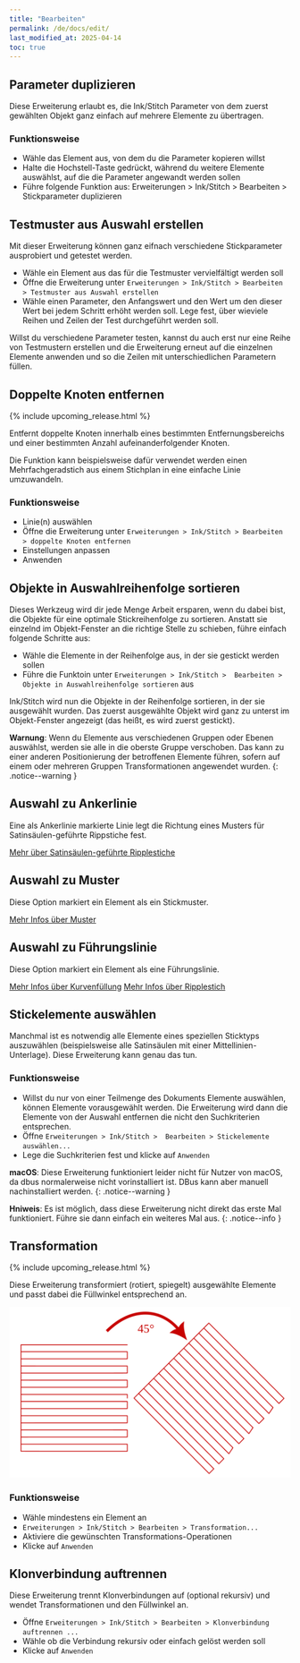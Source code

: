 ```yaml
---
title: "Bearbeiten"
permalink: /de/docs/edit/
last_modified_at: 2025-04-14
toc: true
---
```

## Parameter duplizieren

Diese Erweiterung erlaubt es, die Ink/Stitch Parameter von dem zuerst gewählten Objekt ganz einfach auf mehrere Elemente zu übertragen.

### Funktionsweise

* Wähle das Element aus, von dem du die Parameter kopieren willst
* Halte die Hochstell-Taste gedrückt, während du weitere Elemente auswählst, auf die die Parameter angewandt werden sollen
* Führe folgende Funktion aus: Erweiterungen > Ink/Stitch > Bearbeiten > Stickparameter duplizieren

## Testmuster aus Auswahl erstellen

Mit dieser Erweiterung können ganz eifnach verschiedene Stickparameter ausprobiert und getestet werden.

* Wähle ein Element aus das für die Testmuster vervielfältigt werden soll
* Öffne die Erweiterung unter `Erweiterungen > Ink/Stitch > Bearbeiten > Testmuster aus Auswahl erstellen`
* Wähle einen Parameter, den Anfangswert und den Wert um den dieser Wert bei jedem Schritt erhöht werden soll. Lege fest, über wieviele Reihen und Zeilen der Test durchgeführt werden soll.

Willst du verschiedene Parameter testen, kannst du auch erst nur eine Reihe von Testmustern erstellen und die Erweiterung erneut auf die einzelnen Elemente anwenden und so die Zeilen mit unterschiedlichen Parametern füllen.

## Doppelte Knoten entfernen

{% include upcoming_release.html %}

Entfernt doppelte Knoten innerhalb eines bestimmten Entfernungsbereichs und einer bestimmten Anzahl aufeinanderfolgender Knoten.

Die Funktion kann beispielsweise dafür verwendet werden einen Mehrfachgeradstich aus einem Stichplan in eine einfache Linie umzuwandeln.

### Funktionsweise

* Linie(n) auswählen
* Öffne die Erweiterung unter `Erweiterungen > Ink/Stitch > Bearbeiten > doppelte Knoten entfernen`
* Einstellungen anpassen
* Anwenden

## Objekte in Auswahlreihenfolge sortieren

Dieses Werkzeug wird dir jede Menge Arbeit ersparen, wenn du dabei bist, die Objekte für eine optimale Stickreihenfolge zu sortieren.
Anstatt sie einzelnd im Objekt-Fenster an die richtige Stelle zu schieben, führe einfach folgende Schritte aus:

* Wähle die Elemente in der Reihenfolge aus, in der sie gestickt werden sollen
* Führe die Funktoin unter `Erweiterungen > Ink/Stitch >  Bearbeiten > Objekte in Auswahlreihenfolge sortieren` aus

Ink/Stitch wird nun die Objekte in der Reihenfolge sortieren, in der sie ausgewählt wurden.
Das zuerst ausgewählte Objekt wird ganz zu unterst im Objekt-Fenster angezeigt (das heißt, es wird zuerst gestickt).

**Warnung**: Wenn du Elemente aus verschiedenen Gruppen oder Ebenen auswählst, werden sie alle in die oberste Gruppe verschoben. Das kann zu einer anderen Positionierung der betroffenen Elemente führen, sofern auf einem oder mehreren Gruppen Transformationen angewendet wurden.
{: .notice--warning }

## Auswahl zu Ankerlinie

Eine als Ankerlinie markierte Linie legt die Richtung eines Musters für Satinsäulen-geführte Rippstiche fest.

[Mehr über Satinsäulen-geführte Ripplestiche](/de/docs/stitches/ripple-stitch/#satin-führung)

## Auswahl zu Muster

Diese Option markiert ein Element als ein Stickmuster.

[Mehr Infos über Muster](/de/docs/stitches/patterns)

## Auswahl zu Führungslinie

Diese Option markiert ein Element als eine Führungslinie.

[Mehr Infos über Kurvenfüllung](/de/docs/stitches/guided-fill/)
[Mehr Infos über Ripplestich](/de/docs/stitches/ripple-fill/)

## Stickelemente auswählen

Manchmal ist es notwendig alle Elemente eines speziellen Sticktyps auszuwählen (beispielsweise alle Satinsäulen mit einer Mittellinien-Unterlage). Diese Erweiterung kann genau das tun.

### Funktionsweise

* Willst du nur von einer Teilmenge des Dokuments Elemente auswählen, können Elemente vorausgewählt werden. Die Erweiterung wird dann die Elemente von der Auswahl entfernen die nicht den Suchkriterien entsprechen.
* Öffne `Erweiterungen > Ink/Stitch >  Bearbeiten > Stickelemente auswählen...`
* Lege die Suchkriterien fest und klicke auf `Anwenden`

**macOS**: Diese Erweiterung funktioniert leider nicht für Nutzer von macOS, da dbus normalerweise nicht vorinstalliert ist. DBus kann aber manuell nachinstalliert werden.
{: .notice--warning }

**Hniweis**: Es ist möglich, dass diese Erweiterung nicht direkt das erste Mal funktioniert. Führe sie dann einfach ein weiteres Mal aus.
{: .notice--info }

## Transformation

{% include upcoming_release.html %}

Diese Erweiterung transformiert (rotiert, spiegelt) ausgewählte Elemente und passt dabei die Füllwinkel entsprechend an.

![Fill element transformed by 45 degrees, fill angle adapted](/assets/images/docs/transform.png)

### Funktionsweise

* Wähle mindestens ein Element an
* `Erweiterungen > Ink/Stitch > Bearbeiten > Transformation...`
* Aktiviere die gewünschten Transformations-Operationen
* Klicke auf `Anwenden`

## Klonverbindung auftrennen

Diese Erweiterung trennt Klonverbindungen auf (optional rekursiv) und wendet Transformationen und den Füllwinkel an.

* Öffne `Erweiterungen > Ink/Stitch > Bearbeiten > Klonverbindung auftrennen ...`
* Wähle ob die Verbindung rekursiv oder einfach gelöst werden soll
* Klicke auf `Anwenden`
